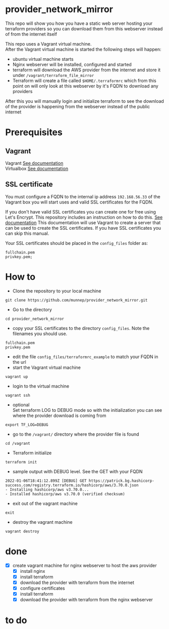 # provider_network_mirror

This repo will show you how you have a static web server hosting your terraform providers so you can download them from this webserver instead of from the internet itself

This repo uses a Vagrant virtual machine.   
After the Vagrant virtual machine is started the following steps will happen:
- ubuntu virtual machine starts
- Nginx webserver will be installed, configured and started
- terraform will download the AWS provider from the internet and store it under ```/vagrant/terraform_file_mirror```
- Terraform will create a file called ```$HOME/.terraformrc``` which from this point on will only look at this webserver by it's FQDN to download any providers

After this you will manually login and initialize terraform to see the download of the provider is happening from the webserver instead of the public internet

# Prerequisites

## Vagrant
Vagrant [See documentation](https://www.vagrantup.com/docs/installation)  
Virtualbox [See documentation](https://www.virtualbox.org/wiki/Downloads)

## SSL certificate
You must configure a FQDN to the internal ip address ```192.168.56.33``` of the Vagrant box you will start uses and valid SSL certificates for the FQDN. 

If you don't have valid SSL certificates you can create one for free using Let's Encrypt. This repository includes an instruction on how to do this. [See documentation](nginx_create_certificate/README.md) This documentation will use Vagrant to create a server that can be used to create the SSL certificates. If you have SSL certificates you can skip this manual.    

Your SSL certificates should be placed in the ```config_files``` folder
as:
```
fullchain.pem 
privkey.pem; 
```

# How to

- Clone the repository to your local machine
```
git clone https://github.com/munnep/provider_network_mirror.git
```
- Go to the directory
```
cd provider_network_mirror
```
- copy your SSL certificates to the directory ```config_files```. Note the filenames you should use. 
```
fullchain.pem
privkey.pem
```
- edit the file ```config_files/terraformrc_example``` to match your FQDN in the url
- start the Vagrant virtual machine
```
vagrant up
```
- login to the virtual machine
```
vagrant ssh
```
- optional   
Set terraform LOG to DEBUG mode so with the initialization you can see where the provider download is coming from
```
export TF_LOG=DEBUG
```
- go to the ```/vagrant/``` directory where the provider file is found
```
cd /vagrant
```
- Terraform initialize
```
terraform init
```
- sample output with DEBUG level. See the GET with your FQDN
```
2022-01-06T18:41:12.899Z [DEBUG] GET https://patrick.bg.hashicorp-success.com/registry.terraform.io/hashicorp/aws/3.70.0.json
- Installing hashicorp/aws v3.70.0...
- Installed hashicorp/aws v3.70.0 (verified checksum)
```
- exit out of the vagrant machine
```
exit
```
- destroy the vagrant machine
```
vagrant destroy
```


# done
- [x] create vagrant machine for nginx webserver to host the aws provider 
    - [x] install nginx
    - [x] install terraform
    - [x] download the provider with terraform from the internet
    - [x] configure certificates
    - [x] install terraform
    - [x] download the provider with terraform from the nginx webserver

# to do


